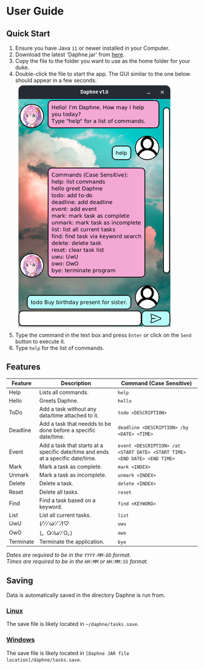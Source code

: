 # User Guide

## Quick Start
1. Ensure you have Java `11` or newer installed in your Computer.
2. Download the latest 'Daphne.jar' from [here](https://github.com/TypeDefinition/ip/releases).
3. Copy the file to the folder you want to use as the home folder for your duke.
4. Double-click the file to start the app. The GUI similar to the one below should appear in a few seconds.  
   ![](Ui.png)
5. Type the command in the text box and press `Enter` or click on the `Send` button to execute it.
6. Type `help` for the list of commands.

## Features
| Feature   | Description                                                                      | Command (Case Sensitive)                                                  |  
|-----------|----------------------------------------------------------------------------------|---------------------------------------------------------------------------|
| Help      | Lists all commands.                                                              | `help`                                                                    |
| Hello     | Greets Daphne.                                                                   | `hello`                                                                   |
| ToDo      | Add a task without any data/time attached to it.                                 | `todo <DESCRIPTION>`                                                      |
| Deadline  | Add a task that needds to be done before a specific date/time.                   | `deadline <DESCRIPTION> /by <DATE> <TIME>`                                |
| Event     | Add a task that starts at a specific date/time and ends at a specific date/time. | `event <DESCRIPTION> /at <START DATE> <START TIME> <END DATE> <END TIME>` |
| Mark      | Mark a task as complete.                                                         | `mark <INDEX>`                                                            |
| Unmark    | Mark a task as incomplete.                                                       | `unmark <INDEX>`                                                          |
| Delete    | Delete a task.                                                                   | `delete <INDEX> `                                                         |
| Reset     | Delete all tasks.                                                                | `reset`                                                                   |
| Find      | Find a task based on a keyword.                                                  | `find <KEYWORD>`                                                          |
| List      | List all current tasks.                                                          | `list`                                                                    |
| UwU       | (⁄˘⁄ ⁄ ω⁄ ⁄ ˘⁄)♡                                                                 | `uwu`                                                                     |
| OwO       | (。O⁄ ⁄ω⁄ ⁄ O。)                                                                  | `owo`                                                                     |
| Terminate | Terminate the application.                                                       | `bye`                                                                     |

*Dates are required to be in the `YYYY-MM-DD` format.*  
*Times are required to be in the `HH:MM` or `HH:MM:SS` format.*

## Saving
Data is automatically saved in the directory Daphne is run from.
### [Linux](https://pop.system76.com/)
The save file is likely located in `~/daphne/tasks.save`.
### [Windows](https://www.microsoft.com/en-sg/windows/windows-11)
The save file is likely located in `[Daphne JAR file location]/daphne/tasks.save`.
